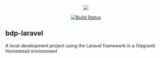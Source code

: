 <p align="center"><img src="https://laravel.com/assets/img/components/logo-laravel.svg"></p>

<p align="center">
<a href="https://travis-ci.org/bdpwebdesign/bdp-laravel"><img src="https://travis-ci.org/bdpwebdesign/bdp-laravel.svg" alt="Build Status"></a>
</p>

## bdp-laravel

A local development project using the Laravel framework in a (Vagrant) Homestead environment
